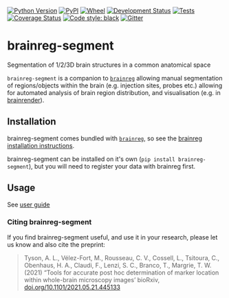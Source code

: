 [![Python Version](https://img.shields.io/pypi/pyversions/brainreg-segment.svg)](https://pypi.org/project/brainreg-segment)
[![PyPI](https://img.shields.io/pypi/v/brainreg-segment.svg)](https://pypi.org/project/brainreg-segment)
[![Wheel](https://img.shields.io/pypi/wheel/brainreg-segment.svg)](https://pypi.org/project/brainreg-segment)
[![Development Status](https://img.shields.io/pypi/status/brainreg-segment.svg)](https://github.com/brainglobe/brainreg-segment)
[![Tests](https://img.shields.io/github/workflow/status/brainglobe/brainreg-segment/tests)](
    https://github.com/brainglobe/brainreg-segment/actions)
[![Coverage Status](https://coveralls.io/repos/github/brainglobe/brainreg-segment/badge.svg?branch=master)](https://coveralls.io/github/brainglobe/brainreg-segment?branch=master)
[![Code style: black](https://img.shields.io/badge/code%20style-black-000000.svg)](https://github.com/python/black)
[![Gitter](https://badges.gitter.im/brainglobe/brainreg-segment.svg)](https://gitter.im/brainglobe/brainreg-segment?utm_source=badge&utm_medium=badge&utm_campaign=pr-badge)

# brainreg-segment
Segmentation of 1/2/3D brain structures in a common anatomical space

`brainreg-segment` is a companion to [`brainreg`](https://github.com/brainglobe/brainreg) allowing manual segmentation of regions/objects within the brain (e.g. injection sites, probes etc.) allowing for automated analysis of brain region distribution, and visualisation (e.g. in [brainrender](https://github.com/BrancoLab/brainrender)).

## Installation

brainreg-segment comes bundled with [`brainreg`](https://github.com/brainglobe/brainreg), so see the [brainreg installation instructions](https://docs.brainglobe.info/brainreg/installation). 

brainreg-segment can be installed on it's own (`pip install brainreg-segment`), but you will need to register your data with brainreg first. 

## Usage

See [user guide](https://docs.brainglobe.info/brainreg-segment/user-guide)

### Citing brainreg-segment

If you find brainreg-segment useful, and use it in your research, please let us know and also cite the preprint:

> Tyson, A. L., V&eacute;lez-Fort, M.,  Rousseau, C. V., Cossell, L., Tsitoura, C., Obenhaus, H. A., Claudi, F., Lenzi, S. C., Branco, T.,  Margrie, T. W. (2021) “Tools for accurate post hoc determination of marker location within whole-brain microscopy images’ bioRxiv, [doi.org/10.1101/2021.05.21.445133](https://doi.org/10.1101/2021.05.21.445133)
